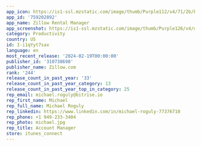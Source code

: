 ```yaml
---
app_icon: https://is1-ssl.mzstatic.com/image/thumb/Purple112/v4/71/2b/b3/712bb39a-d8a3-f7dc-7e70-49ae02962137/AppIcon-0-1x_U007emarketing-0-7-0-sRGB-85-220.png/1024x1024bb.png
app_id: '759202892'
app_name: Zillow Rental Manager
app_screenshot: https://is1-ssl.mzstatic.com/image/thumb/Purple126/v4/d8/00/67/d8006794-9753-0977-c076-6dbc6a610bb8/cec84244-c892-47af-9a28-15d54875f189_6.5_inch_1.png/1242x2688bb.png
category: Productivity
country: US
id: I-i1qYyt7sax
language: en
most_recent_release: '2024-02-19T00:00:00'
publisher_id: '310738698'
publisher_name: Zillow.com
rank: '244'
release_count_in_past_year: '33'
release_count_in_past_year_category: 13
release_count_in_past_year_top_in_category: 25
rep_email: michael.roguly@bitrise.io
rep_first_name: Michael
rep_full_name: Michael Roguly
rep_linkedin: https://www.linkedin.com/in/michael-roguly-77376710
rep_phone: +1 949-233-3404
rep_photo: michael.jpg
rep_title: Account Manager
store: itunes_connect
---
```

